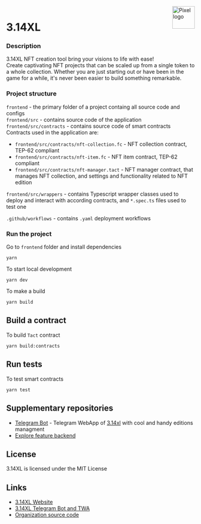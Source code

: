 <a href="https://pi.oberton.io/#/">
    <img src="https://i.ibb.co/H7GmT54/pixel.png" alt="Pixel logo" title="3.14xl" align="right" height="60" />
</a>

# 3.14XL

### Description

3.14XL NFT creation tool bring your visions to life with ease! <br> Create captivating NFT projects
that can be scaled up from a single token to a whole collection. Whether you are just starting out
or have been in the game for a while, it's never been easier to build something remarkable.

### Project structure

`frontend` - the primary folder of a project containg all source code and configs <br>
`frontend/src` - contains source code of the application <br> `frontend/src/contracts` - contains
source code of smart contracts <br> Contracts used in the application are:

- `frontend/src/contracts/nft-collection.fc` - NFT collection contract, TEP-62 compliant
- `frontend/src/contracts/nft-item.fc` - NFT item contract, TEP-62 compliant
- `frontend/src/contracts/nft-manager.tact` - NFT manager contract, that manages NFT collection, and
  settings and functionality related to NFT edition

`frontend/src/wrappers` - contains Typescript wrapper classes used to deploy and interact with
according contracts, and `*.spec.ts` files used to test one

`.github/workflows` - contains `.yaml` deployment workflows

### Run the project

Go to `frontend` folder and install dependencies

```
yarn
```

To start local development

```
yarn dev
```

To make a build

```
yarn build
```

## Build a contract

To build `Tact` contract

```
yarn build:contracts
```

## Run tests

To test smart contracts

```
yarn test
```

## Supplementary repositories

- [Telegram Bot](https://github.com/theoberton/3.14xl-backend/tree/main/telegram-web-app-bot/) -
  Telegram WebApp of [3.14xl](https://pi.oberton.io/) with cool and handy editions managment
- [Explore feature backend](https://github.com/theoberton/3.14xl-backend/tree/main/explore)

## License

3.14XL is licensed under the MIT License

## Links

- [3.14XL Website](https://pi.oberton.io/)
- [3.14XL Telegram Bot and TWA](https://t.me/pixelObertonbot)
- [Organization source code](https://github.com/theoberton/)
